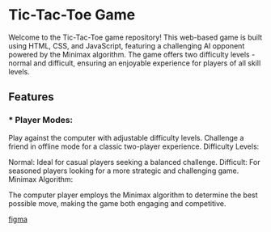 # __Tic-Tac-Toe Game__

Welcome to the Tic-Tac-Toe game repository! This web-based game is built using HTML, CSS, and JavaScript, featuring a challenging AI opponent powered by the Minimax algorithm. The game offers two difficulty levels - normal and difficult, ensuring an enjoyable experience for players of all skill levels.

## Features

### * Player Modes:

Play against the computer with adjustable difficulty levels.
Challenge a friend in offline mode for a classic two-player experience.
Difficulty Levels:

Normal: Ideal for casual players seeking a balanced challenge.
Difficult: For seasoned players looking for a more strategic and challenging game.
Minimax Algorithm:

The computer player employs the Minimax algorithm to determine the best possible move, making the game both engaging and competitive.

[figma](https://www.figma.com/file/mfsFOVfgpgaJR3LPWRlP03/tic-tac-toe?node-id=0%3A1&t=ABXy9lb7Gnw6i6ij-0)
